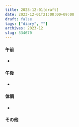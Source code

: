 ```yaml
---
title: 2023-12-01[draft]
date: 2023-12-01T21:00:00+09:00
draft: false
tags: ["diary", ""]
archives: 2023-12
slug: 334670
---
```

#### 午前
- 
#### 午後
- 
#### 体調
- 
#### その他